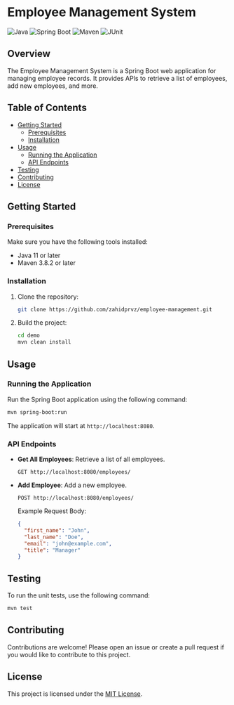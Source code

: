 # Employee Management System

![Java](https://img.shields.io/badge/Java-11-brightgreen)
![Spring Boot](https://img.shields.io/badge/Spring%20Boot-2.5.5-blue)
![Maven](https://img.shields.io/badge/Maven-3.8.2-orange)
![JUnit](https://img.shields.io/badge/JUnit-5.8.0-yellow)

## Overview

The Employee Management System is a Spring Boot web application for managing employee records. It provides APIs to retrieve a list of employees, add new employees, and more.

## Table of Contents

- [Getting Started](#getting-started)
  - [Prerequisites](#prerequisites)
  - [Installation](#installation)
- [Usage](#usage)
  - [Running the Application](#running-the-application)
  - [API Endpoints](#api-endpoints)
- [Testing](#testing)
- [Contributing](#contributing)
- [License](#license)

## Getting Started

### Prerequisites

Make sure you have the following tools installed:

- Java 11 or later
- Maven 3.8.2 or later

### Installation

1. Clone the repository:

   ```sh
   git clone https://github.com/zahidprvz/employee-management.git
   ```

2. Build the project:

   ```sh
   cd demo
   mvn clean install
   ```

## Usage

### Running the Application

Run the Spring Boot application using the following command:

```sh
mvn spring-boot:run
```

The application will start at `http://localhost:8080`.

### API Endpoints

- **Get All Employees**: Retrieve a list of all employees.

  ```
  GET http://localhost:8080/employees/
  ```

- **Add Employee**: Add a new employee.

  ```
  POST http://localhost:8080/employees/
  ```

  Example Request Body:
  ```json
  {
    "first_name": "John",
    "last_name": "Doe",
    "email": "john@example.com",
    "title": "Manager"
  }
  ```

## Testing

To run the unit tests, use the following command:

```sh
mvn test
```

## Contributing

Contributions are welcome! Please open an issue or create a pull request if you would like to contribute to this project.

## License

This project is licensed under the [MIT License](LICENSE).
```
